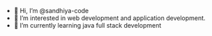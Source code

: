 - 👋 Hi, I’m @sandhiya-code
- 👀 I’m interested in web development and application development.
- 🌱 I’m currently learning java full stack development


<!---
sandhiya-code/sandhiya-code is a ✨ special ✨ repository because its `README.md` (this file) appears on your GitHub profile.
You can click the Preview link to take a look at your changes.
--->
